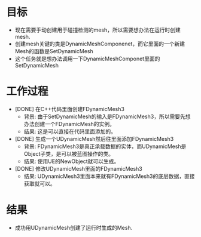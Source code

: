 # 目标
- 现在需要手动创建用于碰撞检测的mesh，所以需要想办法在运行时创建mesh.
- 创建mesh关键的类是DynamicMeshComponenet，而它里面的一个新建Mesh的函数是SetDynamicMesh
- 这个任务就是想办法调用一下DynamicMeshComponet里面的SetDynamicMesh

# 工作过程
- [DONE] 在C++代码里面创建FDynamicMesh3
	- 背景: 由于SetDynamicMesh的输入是FDynamicMesh3，所以需要先想办法创建一个FDynamicMesh的实例。
	- 结果: 这是可以直接在代码里面添加的。
- [DONE] 生成一个UDynamicMesh然后往里面添加FDynamicMesh3
	- 背景: FDynamicMesh3是真正承载数据的实体，而UDynamicMesh是Object子类，是可以被蓝图操作的类。
	- 结果: 使用UE的NewObject就可以生成。
- [DONE] 修改UDynamicMesh里面的FDynamicMesh3
	- 结果: UDynamicMesh3里面本来就有FDynamicMesh3的底层数据，直接获取就可以。

# 结果
- 成功用UDynamicMesh创建了运行时生成的Mesh.
